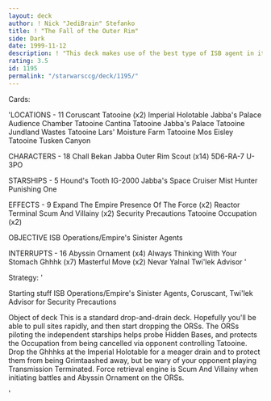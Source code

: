 ```yaml
---
layout: deck
author: ! Nick "JediBrain" Stefanko
title: ! "The Fall of the Outer Rim"
side: Dark
date: 1999-11-12
description: ! "This deck makes use of the best type of ISB agent in its element: Scum And Villainy and Tatooine.	With the ISB drain bonus when flipped, and the drain bonuses from the sites, your opponent may have a hard time dealing with huge drains you'd expect from o"
rating: 3.5
id: 1195
permalink: "/starwarsccg/deck/1195/"
---
```

Cards: 

'LOCATIONS - 11
Coruscant
Tatooine (x2)
Imperial Holotable
Jabba's Palace Audience Chamber
Tatooine Cantina
Tatooine Jabba's Palace
Tatooine Jundland Wastes
Tatooine Lars' Moisture Farm
Tatooine Mos Eisley
Tatooine Tusken Canyon

CHARACTERS - 18
Chall Bekan
Jabba
Outer Rim Scout (x14)
5D6-RA-7
U-3PO

STARSHIPS - 5
Hound's Tooth
IG-2000
Jabba's Space Cruiser
Mist Hunter
Punishing One

EFFECTS - 9
Expand The Empire
Presence Of The Force (x2)
Reactor Terminal
Scum And Villainy (x2)
Security Precautions
Tatooine Occupation (x2)

OBJECTIVE
ISB Operations/Empire's Sinister Agents

INTERRUPTS - 16
Abyssin Ornament (x4)
Always Thinking With Your Stomach
Ghhhk (x7)
Masterful Move (x2)
Nevar Yalnal
Twi'lek Advisor
'

Strategy: '

Starting stuff
ISB Operations/Empire's Sinister Agents, Coruscant, Twi'lek Advisor for Security Precautions

Object of deck
This is a standard drop-and-drain deck.  Hopefully you'll be able to pull sites rapidly, and then start dropping the ORSs.  The ORSs piloting the independent starships helps probe Hidden Bases, and protects the Occupation from being cancelled via opponent controlling Tatooine.	Drop the Ghhhks at the Imperial Holotable for a meager drain and to protect them from being Grimtaashed away, but be wary of your opponent playing Transmission Terminated.
Force retrieval engine is Scum And Villainy when initiating battles and Abyssin Ornament on the ORSs.

'
